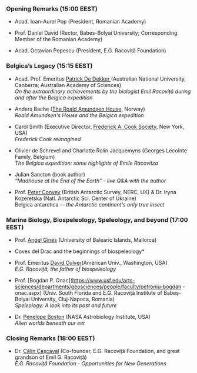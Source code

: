  
### Opening Remarks (15:00 EEST)

- Acad. Ioan-Aurel Pop (President, Romanian Academy)<br />

- Prof. Daniel David (Rector, Babes-Bolyai University; Corresponding Member of the Romanian Academy)<br />

- Acad. Octavian Popescu (President, E.G. Racoviță Foundation)<br />

### Belgica’s Legacy (15:15 EEST)

- Acad. Prof. Emeritus [Patrick De Dekker ](https://researchers.anu.edu.au/researchers/de-deckker-p)(Australian National University, Canberra; Australian Academy of Sciences)<br />
*On the extraordinary achievements by the biologist Emil Racoviță during and after the Belgica expedition*

- Anders Bache ([The Roald Amundsen House](https://amundsen.mia.no/), Norway)<br />
*Roald Amundsen's House and the Belgica expedition*

- Carol Smith (Executive Director,  [Frederick A. Cook Society](https://frederickcookpolar.org/), New York, USA)<br />
*Frederick Cook reimagined*

- Olivier de Schrevel and Charlotte Rolin Jacquemyns (Georges Lecointe Family, Belgium)<br />
 *The Belgica expedition: some highlights of Emile Racovitza*

- Julian Sancton (book author)<br />
 *“Madhouse at the End of the Earth” - live Q&A with the author*

- Prof. [Peter Convey](https://www.bas.ac.uk/profile/pcon/) (British Antarctic Survey, NERC, UK) & Dr. Iryna Kozeretska (Natl. Antarctic Sci. Center of Ukraine)<br />
Belgica antarctica *-- the Antarctic continent's only true insect*

### Marine Biology, Biospeleology, Speleology, and beyond (17:00 EEST)

- Prof. [Angel Ginés](https://www.researchgate.net/scientific-contributions/Angel-Gines-21621457) (University of Balearic Islands, Mallorca)<br />
* Coves del Drac and the beginnings of biospeleology*

- Prof. Emeritus [David Culver](https://www.american.edu/cas/faculty/dculver.cfm)(American Univ., Washington, USA)<br />
*E.G. Racoviță, the father of biospeleology*

- Prof. [Bogdan P. Onac](https://www.usf.edu/arts-sciences/departments/geosciences/people/faculty/petroniu-bogdan -onac.aspx) (Univ. South Florida and E.G. Racoviță Institute of Babeș-Bolyai University, Cluj-Napoca, Romania)<br />
*Speleology: A look into its past and future*

- Dr. [Penelope Boston](https://astrobiology.nasa.gov/nai/directory/boston-penelope/) (NASA Astrobiology Institute, USA)<br />
*Alien worlds beneath our eet*


### Closing Remarks (18:00 EEST)
- Dr. [Călin Cașcaval](https://www.linkedin.com/in/cascaval) (Co-founder, E.G. Racoviță Foundation, and great grandson of Emil G. Racoviță)<br />
*E.G. Racoviță Foundation - Opportunities for New Generations*
